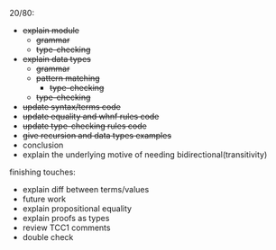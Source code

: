 20/80:
- ~~explain module~~
  - ~~grammar~~
  - ~~type-checking~~
- ~~explain data types~~
  - ~~grammar~~
  - ~~pattern matching~~
    - ~~type-checking~~
  - ~~type-checking~~
- ~~update syntax/terms code~~
- ~~update equality and whnf rules code~~
- ~~update type-checking rules code~~
- ~~give recursion and data types examples~~
- conclusion
- explain the underlying motive of needing bidirectional(transitivity)

finishing touches:
- explain diff between terms/values
- future work
- explain propositional equality
- explain proofs as types
- review TCC1 comments
- double check